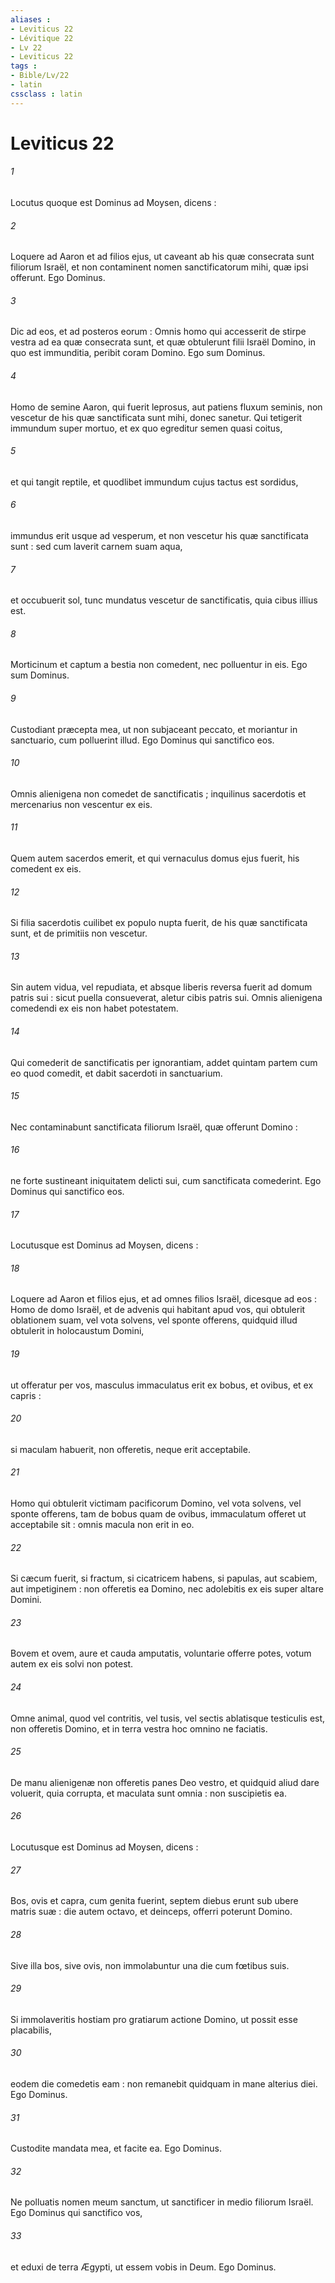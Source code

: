 ```yaml
---
aliases : 
- Leviticus 22
- Lévitique 22
- Lv 22
- Leviticus 22
tags : 
- Bible/Lv/22
- latin
cssclass : latin
---
```


# Leviticus 22

###### 1
Locutus quoque est Dominus ad Moysen, dicens :
###### 2
Loquere ad Aaron et ad filios ejus, ut caveant ab his quæ consecrata sunt filiorum Israël, et non contaminent nomen sanctificatorum mihi, quæ ipsi offerunt. Ego Dominus.
###### 3
Dic ad eos, et ad posteros eorum : Omnis homo qui accesserit de stirpe vestra ad ea quæ consecrata sunt, et quæ obtulerunt filii Israël Domino, in quo est immunditia, peribit coram Domino. Ego sum Dominus.
###### 4
Homo de semine Aaron, qui fuerit leprosus, aut patiens fluxum seminis, non vescetur de his quæ sanctificata sunt mihi, donec sanetur. Qui tetigerit immundum super mortuo, et ex quo egreditur semen quasi coitus,
###### 5
et qui tangit reptile, et quodlibet immundum cujus tactus est sordidus,
###### 6
immundus erit usque ad vesperum, et non vescetur his quæ sanctificata sunt : sed cum laverit carnem suam aqua,
###### 7
et occubuerit sol, tunc mundatus vescetur de sanctificatis, quia cibus illius est.
###### 8
Morticinum et captum a bestia non comedent, nec polluentur in eis. Ego sum Dominus.
###### 9
Custodiant præcepta mea, ut non subjaceant peccato, et moriantur in sanctuario, cum polluerint illud. Ego Dominus qui sanctifico eos.
###### 10
Omnis alienigena non comedet de sanctificatis ; inquilinus sacerdotis et mercenarius non vescentur ex eis.
###### 11
Quem autem sacerdos emerit, et qui vernaculus domus ejus fuerit, his comedent ex eis.
###### 12
Si filia sacerdotis cuilibet ex populo nupta fuerit, de his quæ sanctificata sunt, et de primitiis non vescetur.
###### 13
Sin autem vidua, vel repudiata, et absque liberis reversa fuerit ad domum patris sui : sicut puella consueverat, aletur cibis patris sui. Omnis alienigena comedendi ex eis non habet potestatem.
###### 14
Qui comederit de sanctificatis per ignorantiam, addet quintam partem cum eo quod comedit, et dabit sacerdoti in sanctuarium.
###### 15
Nec contaminabunt sanctificata filiorum Israël, quæ offerunt Domino :
###### 16
ne forte sustineant iniquitatem delicti sui, cum sanctificata comederint. Ego Dominus qui sanctifico eos.
###### 17
Locutusque est Dominus ad Moysen, dicens :
###### 18
Loquere ad Aaron et filios ejus, et ad omnes filios Israël, dicesque ad eos : Homo de domo Israël, et de advenis qui habitant apud vos, qui obtulerit oblationem suam, vel vota solvens, vel sponte offerens, quidquid illud obtulerit in holocaustum Domini,
###### 19
ut offeratur per vos, masculus immaculatus erit ex bobus, et ovibus, et ex capris :
###### 20
si maculam habuerit, non offeretis, neque erit acceptabile.
###### 21
Homo qui obtulerit victimam pacificorum Domino, vel vota solvens, vel sponte offerens, tam de bobus quam de ovibus, immaculatum offeret ut acceptabile sit : omnis macula non erit in eo.
###### 22
Si cæcum fuerit, si fractum, si cicatricem habens, si papulas, aut scabiem, aut impetiginem : non offeretis ea Domino, nec adolebitis ex eis super altare Domini.
###### 23
Bovem et ovem, aure et cauda amputatis, voluntarie offerre potes, votum autem ex eis solvi non potest.
###### 24
Omne animal, quod vel contritis, vel tusis, vel sectis ablatisque testiculis est, non offeretis Domino, et in terra vestra hoc omnino ne faciatis.
###### 25
De manu alienigenæ non offeretis panes Deo vestro, et quidquid aliud dare voluerit, quia corrupta, et maculata sunt omnia : non suscipietis ea.
###### 26
Locutusque est Dominus ad Moysen, dicens :
###### 27
Bos, ovis et capra, cum genita fuerint, septem diebus erunt sub ubere matris suæ : die autem octavo, et deinceps, offerri poterunt Domino.
###### 28
Sive illa bos, sive ovis, non immolabuntur una die cum fœtibus suis.
###### 29
Si immolaveritis hostiam pro gratiarum actione Domino, ut possit esse placabilis,
###### 30
eodem die comedetis eam : non remanebit quidquam in mane alterius diei. Ego Dominus.
###### 31
Custodite mandata mea, et facite ea. Ego Dominus.
###### 32
Ne polluatis nomen meum sanctum, ut sanctificer in medio filiorum Israël. Ego Dominus qui sanctifico vos,
###### 33
et eduxi de terra Ægypti, ut essem vobis in Deum. Ego Dominus.

